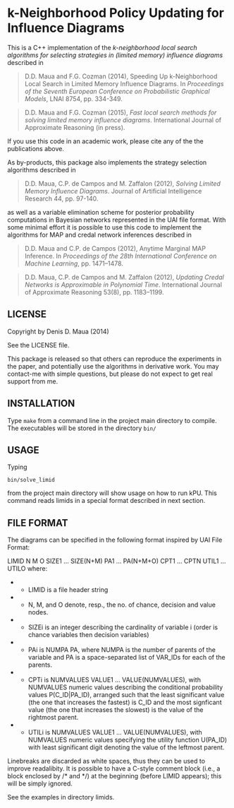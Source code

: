 k-Neighborhood Policy Updating for Influence Diagrams
=====================================================

This is a C++ implementation of the *k-neighborhood local search algorithms for selecting strategies in (limited memory) influence diagrams* described in

>    D.D. Maua and F.G. Cozman (2014), Speeding Up k-Neighborhood Local Search in Limited Memory Influence Diagrams. In _Proceedings of the Seventh European Conference on Probabilistic Graphical Models_, LNAI 8754, pp. 334-349.

>    D.D. Maua and F.G. Cozman (2015), _Fast local search methods for solving limited memory influence diagrams_. International Journal of Approximate Reasoning (in press).    
    
If you use this code in an academic work, please cite any of the the publications above.

As by-products, this package also implements the strategy selection algorithms described in

>    D.D. Maua, C.P. de Campos and M. Zaffalon (2012), _Solving Limited Memory Influence Diagrams_. Journal of Artificial Intelligence Research 44, pp. 97-140. 

as well as a variable elimination scheme for posterior probability computations in Bayesian networks represented in the UAI file format. With some minimal effort it is possible to use this code to implement the algorithms for MAP and credal network inferences described in

>   D.D. Maua and C.P. de Campos (2012), Anytime Marginal MAP Inference. In _Proceedings of the 28th International Conference on Machine Learning_, pp. 1471–1478.

>   D.D. Maua, C.P. de Campos and M. Zaffalon (2012), _Updating Credal Networks is Approximable in Polynomial Time_. International Journal of Approximate Reasoning 53(8), pp. 1183–1199.

LICENSE
-------
    
Copyright by Denis D. Maua (2014)

See the LICENSE file.

This package is released so that others can reproduce the experiments in the paper, and potentially use the algorithms in derivative work. You may contact-me with simple questions, but please do not expect to get real support from me.

INSTALLATION
------------

Type `make` from a command line in the project main  directory to compile. The executables will be stored in the directory `bin/`

USAGE
-----

Typing
   
  `bin/solve_limid`
   
from the project main directory will show usage on how to run kPU. This command reads limids in a special format described in next section.

FILE FORMAT
-----------

The diagrams can be specified in the following format inspired by UAI File Format:

  LIMID N M O SIZE1 ... SIZE(N+M) PA1 ... PA(N+M+O) CPT1 ... CPTN UTIL1 ... UTILO
  where:
  *  - LIMID is a file header string
  *  - N, M, and O denote, resp., the no. of chance, decision and value nodes.
  *  - SIZEi is an integer describing the cardinality of variable i (order is chance variables then decision variables)
  *  - PAi is NUMPA PA, where NUMPA is the number of parents of the variable and PA is a space-separated list of VAR_IDs for each of the parents. 
  *  - CPTi is NUMVALUES VALUE1 ... VALUE(NUMVALUES), with NUMVALUES numeric values describing the conditional probability values P(C_ID|PA_ID), arranged such that the least significant value (the one that increases the fastest) is C_ID and the most signficant value (the one that increases the slowest) is the value of the rightmost parent.
  *  - UTILi is NUMVALUES VALUE1 ... VALUE(NUMVALUES), with NUMVALUES numeric values specifying the utility function U(PA_ID) with least significant digit denoting the value of the leftmost parent.

 Linebreaks are discarded as white spaces, thus they can be used to improve readalibity. It is possible to have a C-style comment block (i.e., a block enclosed by /* and */) at the beginning (before LIMID appears); this will be simply ignored.
 
 See the examples in directory limids.
